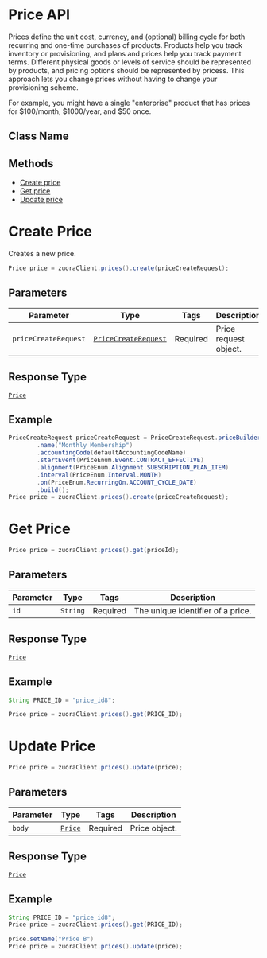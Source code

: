 # Price API

Prices define the unit cost, currency, and (optional) billing cycle for both recurring and one-time purchases of products. Products help you track inventory or provisioning, and plans and prices help you track payment terms. Different physical goods or levels of service should be represented by products, and pricing options should be represented by pricess. This approach lets you change prices without having to change your provisioning scheme.

For example, you might have a single "enterprise" product that has prices for $100/month, $1000/year, and $50 once.

## Class Name



## Methods

* [Create price](/doc/price-api.md#create-price)
* [Get price](/doc/price-api.md#get-price)
* [Update price](/doc/price-api.md#update-price)



# Create Price

Creates a new price.

```java
Price price = zuoraClient.prices().create(priceCreateRequest);
```

## Parameters

| Parameter | Type | Tags | Description |
|  --- | --- | --- | --- |
| `priceCreateRequest` | [`PriceCreateRequest`](/doc/models/price-create-request.md) | Required | Price request object. |

## Response Type

[`Price`](/doc/models/price.md)

## Example

```java
PriceCreateRequest priceCreateRequest = PriceCreateRequest.priceBuilder()
        .name("Monthly Membership")
        .accountingCode(defaultAccountingCodeName)
        .startEvent(PriceEnum.Event.CONTRACT_EFFECTIVE)
        .alignment(PriceEnum.Alignment.SUBSCRIPTION_PLAN_ITEM)
        .interval(PriceEnum.Interval.MONTH)
        .on(PriceEnum.RecurringOn.ACCOUNT_CYCLE_DATE)
        .build();
Price price = zuoraClient.prices().create(priceCreateRequest);
```


# Get Price

```java
Price price = zuoraClient.prices().get(priceId);
```

## Parameters

| Parameter | Type | Tags | Description |
|  --- | --- | --- | --- |
| `id` | `String` | Required | The unique identifier of a price. |


## Response Type

[`Price`](/doc/models/price.md)


## Example 

```java
String PRICE_ID = "price_id8";

Price price = zuoraClient.prices().get(PRICE_ID);
```

# Update Price

```java
Price price = zuoraClient.prices().update(price);
```


## Parameters

| Parameter | Type | Tags | Description |
|  --- | --- | --- | --- |
| `body` | [`Price`](/doc/models/price.md) | Required | Price object. |


## Response Type

[`Price`](/doc/models/price.md)


## Example 

```java
String PRICE_ID = "price_id8";
Price price = zuoraClient.prices().get(PRICE_ID);

price.setName("Price B")   
Price price = zuoraClient.prices().update(price);
```
